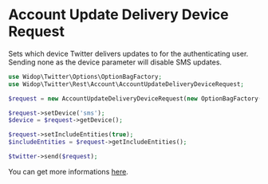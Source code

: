 # Account Update Delivery Device Request

Sets which device Twitter delivers updates to for the authenticating user. Sending none as the device parameter will
disable SMS updates.

``` php
use Widop\Twitter\Options\OptionBagFactory;
use Widop\Twitter\Rest\Account\AccountUpdateDeliveryDeviceRequest;

$request = new AccountUpdateDeliveryDeviceRequest(new OptionBagFactory());

$request->setDevice('sms');
$device = $request->getDevice();

$request->setIncludeEntities(true);
$includeEntities = $request->getIncludeEntities();

$twitter->send($request);
```

You can get more informations [here](https://dev.twitter.com/docs/api/1.1/post/account/update_delivery_device).
